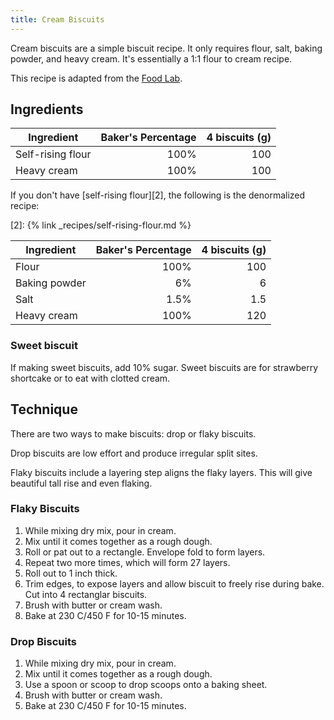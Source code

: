 ```yaml
---
title: Cream Biscuits
---
```


Cream biscuits are a simple biscuit recipe.
It only requires flour, salt, baking powder, and heavy cream.
It's essentially a 1:1 flour to cream recipe.

This recipe is adapted from the [Food Lab][1].

[1]: https://www.seriouseats.com/recipes/2015/09/two-ingredient-never-fail-cream-biscuit-recipe.html

## Ingredients

| Ingredient        | Baker's Percentage | 4 biscuits (g) |
| ----------------- | -----------------: | -------------: |
| Self-rising flour |               100% |            100 |
| Heavy cream       |               100% |            100 |

If you don't have [self-rising flour][2], the following is the denormalized recipe:

[2]: {% link _recipes/self-rising-flour.md %}

| Ingredient    | Baker's Percentage | 4 biscuits (g) |
| ------------- | -----------------: | -------------: |
| Flour         |               100% |            100 |
| Baking powder |                 6% |              6 |
| Salt          |               1.5% |            1.5 |
| Heavy cream   |               100% |            120 |

### Sweet biscuit

If making sweet biscuits, add 10% sugar.
Sweet biscuits are for strawberry shortcake or to eat with clotted cream.

## Technique

There are two ways to make biscuits: drop or flaky biscuits.

Drop biscuits are low effort and produce irregular split sites.

Flaky biscuits include a layering step aligns the flaky layers.
This will give beautiful tall rise and even flaking.

### Flaky Biscuits

1. While mixing dry mix, pour in cream.
1. Mix until it comes together as a rough dough.
1. Roll or pat out to a rectangle.
   Envelope fold to form layers.
1. Repeat two more times, which will form 27 layers.
1. Roll out to 1 inch thick.
1. Trim edges, to expose layers and allow biscuit to freely rise during bake.
   Cut into 4 rectanglar biscuits.
1. Brush with butter or cream wash.
1. Bake at 230 C/450 F for 10-15 minutes.

### Drop Biscuits

1. While mixing dry mix, pour in cream.
1. Mix until it comes together as a rough dough.
1. Use a spoon or scoop to drop scoops onto a baking sheet.
1. Brush with butter or cream wash.
1. Bake at 230 C/450 F for 10-15 minutes.
